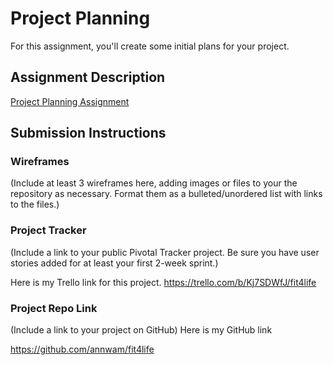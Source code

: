 # Project Planning
For this assignment, you'll create some initial plans for your project.

## Assignment Description
[Project Planning Assignment](https://education.launchcode.org/liftoff/assignments/planning/)

## Submission Instructions

### Wireframes

(Include at least 3 wireframes here, adding images or files to your the repository as necessary. Format them as a bulleted/unordered list with links to the files.)

### Project Tracker

(Include a link to your public Pivotal Tracker project. Be sure you have user stories added for at least your first 2-week sprint.)

Here is my Trello link for this project.
https://trello.com/b/Kj7SDWfJ/fit4life

### Project Repo Link

(Include a link to your project on GitHub)
 Here is my GitHub link

 https://github.com/annwam/fit4life